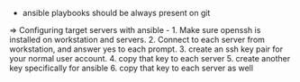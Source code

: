 - ansible playbooks should be always present on git


=> Configuring target servers with ansible - 
	 1. Make sure openssh is installed on workstation and servers. 
	 2. Connect to each server from workstation, and answer yes to each prompt. 
	 3. create an ssh key pair for your normal user account. 
	 4. copy that key to each server
	 5. create another key specifically for ansible
	 6. copy that key to each server as well